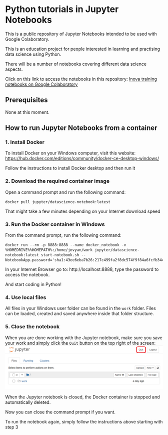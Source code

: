 # Python tutorials in Jupyter Notebooks
This is a public repository of Jupyter Notebooks intended to be used with Google Colaboratory.

This is an education project for people interested in learning and practising data science using Python.

There will be a number of notebooks covering different data science aspects.

Click on this link to access the notebooks in this repository: [Inova training notebooks on Google Colaboratory](https://colab.research.google.com/github/InovaDx/public/)

## Prerequisites
None at this moment.


## How to run Jupyter Notebooks from a container
### 1. Install Docker
To install Docker on your Windows computer, visit this website:
https://hub.docker.com/editions/community/docker-ce-desktop-windows/

Follow the instructions to install Docker desktop and then run it

### 2. Download the required container image
Open a command prompt and run the following command:
```
docker pull jupyter/datascience-notebook:latest
```
That might take a few minutes depending on your Internet download speed

### 3. Run the Docker container in Windows
From the command prompt, run the following command:
```
docker run --rm -p 8888:8888 --name docker_notebook -v %HOMEDRIVE%%HOMEPATH%:/home/jovyan/work jupyter/datascience-notebook:latest start-notebook.sh --NotebookApp.password='sha1:43ee6eba7b26:217c499fa2f8dc574f9f84a6fcfb344a0b153f2b'
```
In your Internet Browser go to: http://localhost:8888, type the password to access the notebook.

And start coding in Python!

### 4. Use local files
All files in your Windows user folder can be found in the `work` folder. Files can be loaded, created and saved anywhere inside that folder structure.

### 5. Close the notebook
When you are done working with the Jupyter notebook, make sure you save your work and simply click the `Quit` button on the top right of the screen:
![Close Jupyter notebook](https://github.com/InovaDx/public/blob/master/static/quit_jupyter_notebook.png)

When the Jupyter notebook is closed, the Docker container is stopped and automatically deleted.

Now you can close the command prompt if you want.

To run the notebook again, simply follow the instructions above starting with step 3

